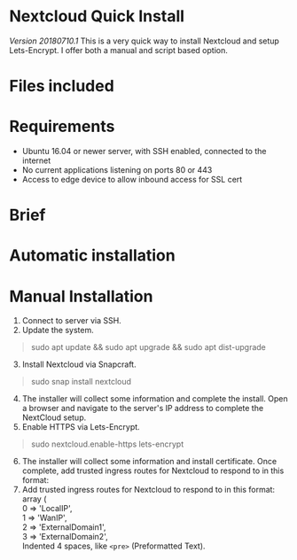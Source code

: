 # Nextcloud Quick Install
*Version 20180710.1*
This is a very quick way to install Nextcloud and setup Lets-Encrypt.  I offer both a manual and script based option. 


# Files included


# Requirements
* Ubuntu 16.04 or newer server, with SSH enabled, connected to the internet
* No current applications listening on ports 80 or 443
* Access to edge device to allow inbound access for SSL cert


# Brief



# Automatic installation



# Manual Installation

1. Connect to server via SSH.
2. Update the system.

>sudo apt update && sudo apt upgrade && sudo apt dist-upgrade    

3. Install Nextcloud via Snapcraft.

>sudo snap install nextcloud

4. The installer will collect some information and complete the install. Open a browser and navigate to the server's IP address to complete the NextCloud setup.
5. Enable HTTPS via Lets-Encrypt.

>sudo nextcloud.enable-https lets-encrypt

6. The installer will collect some information and install certificate. Once complete, add trusted ingress routes for Nextcloud to respond to in this format:
5. Add trusted ingress routes for Nextcloud to respond to in this format:
    array (    
        0 => 'LocalIP',    
        1 => 'WanIP',    
        2 => 'ExternalDomain1',    
        3 => 'ExternalDomain2',    
Indented 4 spaces, like `<pre>` (Preformatted Text).